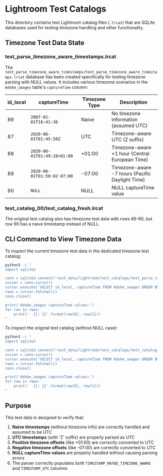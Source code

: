 # Lightroom Test Catalogs

This directory contains test Lightroom catalog files (`.lrcat`) that are SQLite databases used for testing timezone handling and other functionality.

## Timezone Test Data State

### test_parse_timezone_aware_timestamps.lrcat
The `test_parse_timezone_aware_timestamps/test_parse_timezone_aware_timestamps.lrcat` database has been created specifically for testing timezone parsing with NULL values. It includes various timezone scenarios in the `Adobe_images` table's `captureTime` column:

| id_local | captureTime | Timezone Type | Description |
|----------|-------------|---------------|-------------|
| 86 | `2007-01-01T16:41:36` | Naive | No timezone information (assumed UTC) |
| 87 | `2020-06-01T01:45:58Z` | UTC | Timezone-aware UTC (Z suffix) |
| 88 | `2020-06-01T01:49:28+01:00` | +01:00 | Timezone-aware +1 hour (Central European Time) |
| 89 | `2020-06-01T01:50:02-07:00` | -07:00 | Timezone-aware -7 hours (Pacific Daylight Time) |
| 90 | `NULL` | NULL | NULL captureTime value |

### test_catalog_00/test_catalog_fresh.lrcat
The original test catalog also has timezone test data with rows 86-90, but row 90 has a naive timestamp instead of NULL.

## CLI Command to View Timezone Data

To inspect the current timezone test data in the dedicated timezone test catalog:

```bash
python3 -c "
import sqlite3

conn = sqlite3.connect('test_data/lightroom/test_catalogs/test_parse_timezone_aware_timestamps/test_parse_timezone_aware_timestamps.lrcat')
cursor = conn.cursor()
cursor.execute('SELECT id_local, captureTime FROM Adobe_images ORDER BY id_local')
rows = cursor.fetchall()
conn.close()

print('Adobe_images captureTime values:')
for row in rows:
    print('  {}: {}'.format(row[0], row[1]))
"
```

To inspect the original test catalog (without NULL case):

```bash
python3 -c "
import sqlite3

conn = sqlite3.connect('test_data/lightroom/test_catalogs/test_catalog_00/test_catalog_fresh.lrcat')
cursor = conn.cursor()
cursor.execute('SELECT id_local, captureTime FROM Adobe_images ORDER BY id_local')
rows = cursor.fetchall()
conn.close()

print('Adobe_images captureTime values:')
for row in rows:
    print('  {}: {}'.format(row[0], row[1]))
"
```

## Purpose

This test data is designed to verify that:

1. **Naive timestamps** (without timezone info) are correctly handled and assumed to be UTC
2. **UTC timestamps** (with 'Z' suffix) are properly parsed as UTC
3. **Positive timezone offsets** (like +01:00) are correctly converted to UTC
4. **Negative timezone offsets** (like -07:00) are correctly converted to UTC
5. **NULL captureTime values** are properly handled without causing parsing errors
6. The parser correctly populates both `TIMESTAMP_MAYBE_TIMEZONE_AWARE` and `TIMESTAMP_UTC` columns